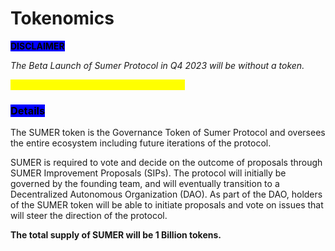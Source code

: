 # Tokenomics

<mark style="background-color:blue;">**DISCLAIMER**</mark>&#x20;

_The Beta Launch of Sumer Protocol in Q4 2023 will be without a token._&#x20;

_<mark style="color:yellow;">The Token Generation Event (TGE) is TBD.</mark>_

### <mark style="background-color:blue;">**Details**</mark>

The SUMER token is the Governance Token of Sumer Protocol and oversees the entire ecosystem including future iterations of the protocol.

SUMER is required to vote and decide on the outcome of proposals through SUMER Improvement Proposals (SIPs). The protocol will initially be governed by the founding team, and will eventually transition to a Decentralized Autonomous Organization (DAO). As part of the DAO, holders of the SUMER token will be able to initiate proposals and vote on issues that will steer the direction of the protocol.

**The total supply of SUMER will be 1 Billion tokens.**&#x20;
